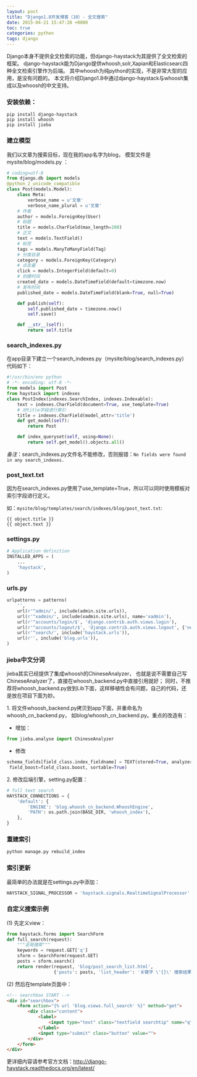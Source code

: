 ```yaml
---
layout: post
title: "Django1.8开发博客（10）- 全文搜索"
date: 2015-04-21 15:47:28 +0800
toc: true
categories: python
tags: django
---
```


Django本身不提供全文检索的功能，但django-haystack为其提供了全文检索的框架。
django-haystack能为Django提供whoosh,solr,Xapian和Elasticsearc四种全文检索引擎作为后端。
其中whoosh为纯python的实现，不是非常大型的应用，是没有问题的。
本文将介绍Django1.8中通过django-haystack与whoosh集成以及whoosh的中文支持。<!--more-->

### 安装依赖：
```
pip install django-haystack
pip install whoosh
pip install jieba
```

### 建立模型
我们以文章为搜索目标，现在我的app名字为blog，
模型文件是mysite/blog/models.py ：

``` python
# coding=utf-8
from django.db import models
@python_2_unicode_compatible
class Post(models.Model):
    class Meta:
        verbose_name = u'文章'
        verbose_name_plural = u'文章'
    # 作者
    author = models.ForeignKey(User)
    # 标题
    title = models.CharField(max_length=200)
    # 正文
    text = models.TextField()
    # 标签
    tags = models.ManyToManyField(Tag)
    # 分类目录
    category = models.ForeignKey(Category)
    # 点击量
    click = models.IntegerField(default=0)
    # 创建时间
    created_date = models.DateTimeField(default=timezone.now)
    # 发布时间
    published_date = models.DateTimeField(blank=True, null=True)

    def publish(self):
        self.published_date = timezone.now()
        self.save()

    def __str__(self):
        return self.title
```

### search_indexes.py
在app目录下建立一个search_indexes.py（mysite/blog/search_indexes.py）代码如下：

``` python
#!/usr/bin/env python
# -*- encoding: utf-8 -*-
from models import Post
from haystack import indexes
class PostIndex(indexes.SearchIndex, indexes.Indexable):
    text = indexes.CharField(document=True, use_template=True)
    # 对title字段进行索引
    title = indexes.CharField(model_attr='title')
    def get_model(self):
        return Post

    def index_queryset(self, using=None):
        return self.get_model().objects.all()
```

*备注*：search_indexes.py文件名不能修改，否则报错：`No fields were found in any search_indexes.`

### post_text.txt
因为在search_indexes.py使用了use_template=True，所以可以同时使用模板对索引字段进行定义。

如：`mysite/blog/templates/search/indexes/blog/post_text.txt`:

```
{{ object.title }}
{{ object.text }}
```

### settings.py

``` python
# Application definition
INSTALLED_APPS = (
    ...
    'haystack',
)
```

### urls.py

``` python
urlpatterns = patterns(
    '',
    url(r'^admin/', include(admin.site.urls)),
    url(r'^xadmin/', include(xadmin.site.urls), name='xadmin'),
    url(r'^accounts/login/$', 'django.contrib.auth.views.login'),
    url(r'^accounts/logout/$', 'django.contrib.auth.views.logout', {'next_page': '/'}),
    url(r'^search/', include('haystack.urls')),
    url(r'', include('blog.urls')),
)
```

### jieba中文分词
jieba其实已经提供了集成whoosh的ChineseAnalyzer，
也就是说不需要自己写ChineseAnalyzer了，直接在whoosh_backend.py中直接引用就好；
同时，不推荐将whoosh_backend.py放到Lib下面，这样移植性会有问题，自己的代码，还是放在项目下面为妙。

1\. 将文件whoosh_backend.py拷贝到app下面，并重命名为whoosh_cn_backend.py，
如blog/whoosh_cn_backend.py。重点的改造有：

* 增加：
``` python
from jieba.analyse import ChineseAnalyzer
```
* 修改
``` python
schema_fields[field_class.index_fieldname] = TEXT(stored=True, analyzer=ChineseAnalyzer(),
 field_boost=field_class.boost, sortable=True)
```
2\. 修改后端引擎，setting.py配置：
``` python
# full text search
HAYSTACK_CONNECTIONS = {
    'default': {
        'ENGINE': 'blog.whoosh_cn_backend.WhooshEngine',
        'PATH': os.path.join(BASE_DIR, 'whoosh_index'),
    },
}
```

### 重建索引
``` python
python manage.py rebuild_index
```

### 索引更新

最简单的办法就是在settings.py中添加：
``` python
HAYSTACK_SIGNAL_PROCESSOR = 'haystack.signals.RealtimeSignalProcessor'
```

### 自定义搜索示例

(1) 先定义view：

``` python
from haystack.forms import SearchForm
def full_search(request):
    """全局搜索"""
    keywords = request.GET['q']
    sform = SearchForm(request.GET)
    posts = sform.search()
    return render(request, 'blog/post_search_list.html',
                  {'posts': posts, 'list_header': '关键字 \'{}\' 搜索结果'.format(keywords)})
```

(2) 然后在template页面中：
``` html
<!-- searchbox START -->
<div id="searchbox">
    <form action="{% url 'blog.views.full_search' %}" method="get">
        <div class="content">
            <label>
                <input type="text" class="textfield searchtip" name="q" size="24" value="">
            </label>
            <input type="submit" class="button" value="">
        </div>
    </form>
</div>
```

更详细内容请参考官方文档：<http://django-haystack.readthedocs.org/en/latest/>
